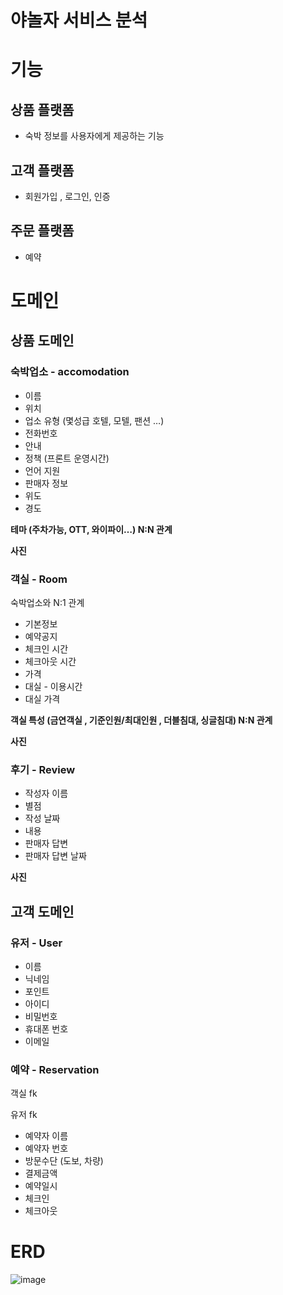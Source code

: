 # 야놀자 서비스 분석

# 기능

## 상품 플랫폼

- 숙박 정보를 사용자에게 제공하는 기능

## 고객 플랫폼

- 회원가입 , 로그인, 인증

## 주문 플랫폼

- 예약

# 도메인

## 상품 도메인

### 숙박업소 - accomodation

- 이름
- 위치
- 업소 유형 (몇성급 호텔, 모텔, 팬션 …)
- 전화번호
- 안내
- 정책 (프론트 운영시간)
- 언어 지원
- 판매자 정보
- 위도
- 경도

**테마 (주차가능, OTT, 와이파이…) N:N 관계**

**사진**

### 객실 - Room

숙박업소와 N:1 관계

- 기본정보
- 예약공지
- 체크인 시간
- 체크아웃 시간
- 가격
- 대실 - 이용시간
- 대실 가격

**객실 특성 (금연객실 , 기준인원/최대인원 , 더블침대, 싱글침대) N:N 관계**

**사진**

### 후기 - Review

- 작성자 이름
- 별점
- 작성 날짜
- 내용
- 판매자 답변
- 판매자 답변 날짜

**사진**

## 고객 도메인

### 유저 - User

- 이름
- 닉네임
- 포인트
- 아이디
- 비밀번호
- 휴대폰 번호
- 이메일

### 예약 - Reservation

객실 fk

유저 fk

- 예약자 이름
- 예약자 번호
- 방문수단 (도보, 차량)
- 결제금액
- 예약일시
- 체크인
- 체크아웃

# ERD
![image](https://user-images.githubusercontent.com/91578199/227523048-03ee1175-36a5-4853-9bea-3c84ea2dd801.png)


